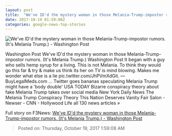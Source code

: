 ```yaml
---
layout: post
title:  "We've ID'd the mystery woman in those Melania-Trump-impostor rumors. (It's Melania Trump.) - Washington Post"
date: 2017-10-19 01:59:08Z
categories: google-news-top-stories
---
```


![We've ID'd the mystery woman in those Melania-Trump-impostor rumors. (It's Melania Trump.) - Washington Post](https://img.washingtonpost.com/rf/image_1484w/2010-2019/Wires/Images/2017-10-13/Bloomberg/319183116_0-7.jpg?t=20170517)

Washington Post We've ID'd the mystery woman in those Melania-Trump-impostor rumors. (It's Melania Trump.) Washington Post It began with a guy who sells hemp syrup for a living. This is not Melania. To think they would go this far & try & make us think its her on TV is mind blowing. Makes me wonder what else is a lie pic.twitter.com/JhPVmXdGit. — BuyLegalMeds.com ... Twitter goes bananas speculating Melania Trump might have a 'body double' USA TODAY Bizarre conspiracy theory about fake Melania Trump takes over social media New York Daily News The Melania Trump Conspiracy Theory This Nation Deserves Vanity Fair Salon - Newser - CNN - Hollywood Life all 130 news articles »


Full story on F3News: [We've ID'd the mystery woman in those Melania-Trump-impostor rumors. (It's Melania Trump.) - Washington Post](http://www.f3nws.com/n/h4eCq)

> Posted on: Thursday, October 19, 2017 1:59:08 AM

